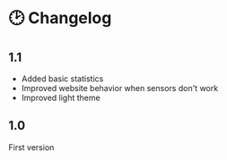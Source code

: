 # 🕑 Changelog

## 1.1

- Added basic statistics
- Improved website behavior when sensors don't work
- Improved light theme

## 1.0

First version

